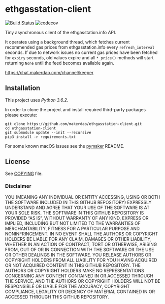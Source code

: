 # ethgasstation-client

[![Build Status](https://travis-ci.org/makerdao/ethgasstation-client.svg?branch=master)](https://travis-ci.org/makerdao/ethgasstation-client)
[![codecov](https://codecov.io/gh/makerdao/ethgasstation-client/branch/master/graph/badge.svg)](https://codecov.io/gh/makerdao/ethgasstation-client)

Tiny asynchronous client of the ethgasstation.info API.

It operates using a background thread, which fetches current recommended gas prices from ethgasstation.info
every `refresh_interval` seconds. If due to network issues no current gas prices have been fetched
for `expiry` seconds, old values expire and all `*_price()` methods will start returning `None` until
the feed becomes available again.

<https://chat.makerdao.com/channel/keeper>


## Installation

This project uses *Python 3.6.2*.

In order to clone the project and install required third-party packages please execute:
```
git clone https://github.com/makerdao/ethgasstation-client.git
cd ethgasstation-client
git submodule update --init --recursive
pip3 install -r requirements.txt
```

For some known macOS issues see the [pymaker](https://github.com/makerdao/ethgasstation-client) README.


## License

See [COPYING](https://github.com/makerdao/ethgasstation-client/blob/master/COPYING) file.


### Disclaimer

YOU (MEANING ANY INDIVIDUAL OR ENTITY ACCESSING, USING OR BOTH THE SOFTWARE INCLUDED IN THIS GITHUB REPOSITORY) EXPRESSLY UNDERSTAND AND AGREE THAT YOUR USE OF THE SOFTWARE IS AT YOUR SOLE RISK.
THE SOFTWARE IN THIS GITHUB REPOSITORY IS PROVIDED “AS IS”, WITHOUT WARRANTY OF ANY KIND, EXPRESS OR IMPLIED, INCLUDING BUT NOT LIMITED TO THE WARRANTIES OF MERCHANTABILITY, FITNESS FOR A PARTICULAR PURPOSE AND NONINFRINGEMENT. IN NO EVENT SHALL THE AUTHORS OR COPYRIGHT HOLDERS BE LIABLE FOR ANY CLAIM, DAMAGES OR OTHER LIABILITY, WHETHER IN AN ACTION OF CONTRACT, TORT OR OTHERWISE, ARISING FROM, OUT OF OR IN CONNECTION WITH THE SOFTWARE OR THE USE OR OTHER DEALINGS IN THE SOFTWARE.
YOU RELEASE AUTHORS OR COPYRIGHT HOLDERS FROM ALL LIABILITY FOR YOU HAVING ACQUIRED OR NOT ACQUIRED CONTENT IN THIS GITHUB REPOSITORY. THE AUTHORS OR COPYRIGHT HOLDERS MAKE NO REPRESENTATIONS CONCERNING ANY CONTENT CONTAINED IN OR ACCESSED THROUGH THE SERVICE, AND THE AUTHORS OR COPYRIGHT HOLDERS WILL NOT BE RESPONSIBLE OR LIABLE FOR THE ACCURACY, COPYRIGHT COMPLIANCE, LEGALITY OR DECENCY OF MATERIAL CONTAINED IN OR ACCESSED THROUGH THIS GITHUB REPOSITORY. 

